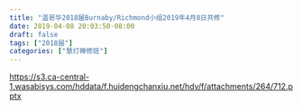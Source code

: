 ```yaml
---
title: "温哥华2018届Burnaby/Richmond小组2019年4月8日共修"
date: 2019-04-08 20:03:50-08:00
draft: false
tags: ["2018届"]
categories: ["慧灯禅修班"]
---
```

https://s3.ca-central-1.wasabisys.com/hddata/f.huidengchanxiu.net/hdv/f/attachments/264/712.pptx
